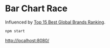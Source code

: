 # Bar Chart Race

Influenced by [Top 15 Best Global Brands Ranking](https://j.mp/2Z1eHq).

```bash
npm start
```

<http://localhost:8080/>
